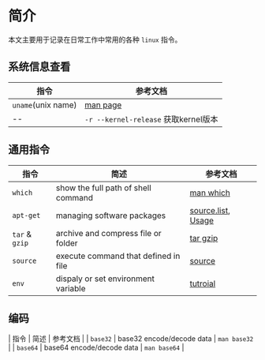 # 简介

本文主要用于记录在日常工作中常用的各种 `linux` 指令。

## 系统信息查看

| 指令   | 参考文档   |
|--------|-----------|
| `uname`(unix name) | [man page](https://linux.die.net/man/1/uname) |
| --  | `-r --kernel-release` 获取kernel版本  |

## 通用指令

| 指令  |  简述   |  参考文档  |
|-------|---------|-----------|
| `which` | show the full path of shell command | [man which](https://linux.die.net/man/1/which) |
| `apt-get`| managing software packages | [source.list][aptSourceList], [Usage][aptCommand] |
| `tar` & `gzip` | archive and compress file or folder | [tar gzip](tools/tarGzip.md) |
| `source` | execute command that defined in file   | [source](tools/source.md) |
| `env` | dispaly or set environment variable | [tutroial](tools/env.md) |

[aptSourceList]: https://wiki.debian.org/SourcesList
[aptCommand]: tools/apt.md

## 编码

| 指令  | 简述    |  参考文档  |
| `base32` | base32 encode/decode data | `man base32` |
| `base64` | base64 encode/decode data  | `man base64`  |
